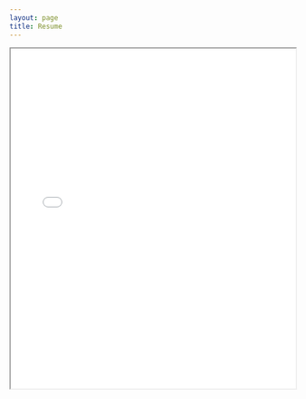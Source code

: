 ```yaml
---
layout: page
title: Resume
---
```



<iframe src="/images/lisa_vandervoort_resume_september_2020.pdf" width="100%" height="600px"> </iframe>
